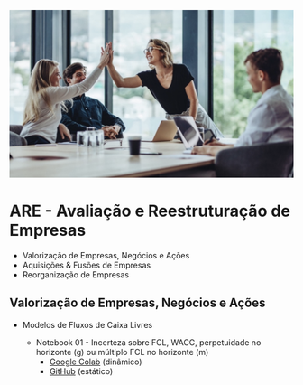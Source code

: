 ![](Celebrate01.png?raw=true)
# ARE - Avaliação e Reestruturação de Empresas
- Valorização de Empresas, Negócios e Ações
- Aquisições & Fusões de Empresas
- Reorganização de Empresas

## Valorização de Empresas, Negócios e Ações

- Modelos de Fluxos de Caixa Livres

  - Notebook 01 - Incerteza sobre FCL, WACC, perpetuidade no horizonte (g) ou múltiplo FCL no horizonte (m)
      - [Google Colab](https://colab.research.google.com/github/ASaragga/ARE/blob/main/FCL01.ipynb) (dinâmico)
      - [GitHub](https://github.com/ASaragga/ARE/blob/main/FCL01.ipynb) (estático)
   

